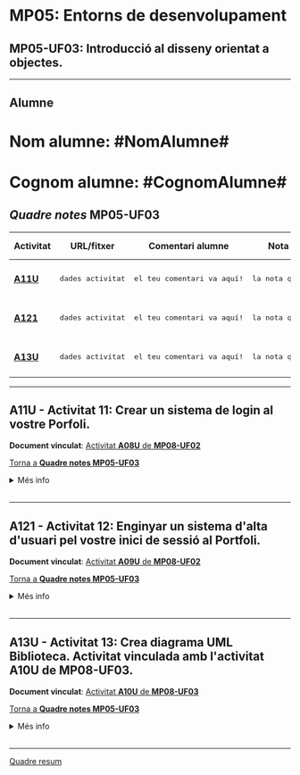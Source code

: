 # **MP05**: Entorns de desenvolupament
## **MP05-UF03**: Introducció al disseny orientat a objectes.

<hr>

## Alumne
# Nom alumne:       **#NomAlumne#**
# Cognom alumne:    **#CognomAlumne#**

## *Quadre notes* **MP05-UF03**

|Activitat|URL/fitxer|Comentari alumne|Nota segons l'alumne|Nota professor| 
|---|---|---|---|---| 
|[**A11U**](./README.md#a11u---activitat-11-crear-un-sistema-de-login-al-vostre-porfoli)|<pre>dades activitat</pre>|<pre>el teu comentari va aquí!</pre>|<pre>la nota que tu creus va aquí!</pre>|<code>**Aquesta nota la possarà el professor!**</code>|
|[**A121**](./README.md#a121---activitat-12-enginyar-un-sistema-dalta-dusuari-pel-vostre-inici-de-sessió-al-portfoli)|<pre>dades activitat</pre>|<pre>el teu comentari va aquí!</pre>|<pre>la nota que tu creus va aquí!</pre>|<code>**Aquesta nota la possarà el professor!**</code>| 
|[**A13U**](./README.md#a13u---activitat-13-crea-diagrama-uml-biblioteca-activitat-vinculada-amb-lactivitat-a10u-de-mp08-uf03)|<pre>dades activitat</pre>|<pre>el teu comentari va aquí!</pre>|<pre>la nota que tu creus va aquí!</pre>|<code>**Aquesta nota la possarà el professor!**</code>| 

<hr>

## **A11U** - Activitat 11: Crear un sistema de login al vostre Porfoli. 

**Document vinculat**: [Activitat **A08U** de **MP08-UF02**](../MP08-UF02/README.md#a08u---activitat-8-vinculada-amb-el-readmemd-de-lactivitat-a11u-de-mp05-uf03)

[Torna a **Quadre notes MP05-UF03**](./README.md#quadre-notes-mp05-uf03)

<details>

<summary>Més info</summary>

> **Descripció**: 
> A11U - Activitat 11: Crear un sistema de login al vostre Porfoli
>
> Cal que la validació de l'usuari sigui validant l'usuari i la contrasenya contra la base de dades que us ofereix el vostre servei de hosting.
> Només podrà accedir al vostre Portfoli, aquelles persones que tinguin un usuari i contrasenya que estigui donada d'alta a la base de dades.
> 
> Cal crear un repositori privat al vostre github, amb el nom CognomNom_login i convidar a l'usuari joanpardogine.
> 
> En el repositori cal que el fitxer README.md, apareguin tots els passos que heu fet per poder aconseguir la realització de l'activitat. Es valorarà explicats amb detalls i captures de pantalla.
> 
> **Data inicial**:   16/02/2022 (15:00 h.)
> 
> **Data tancament**: 23/02/2022 (23:59 h.)
> <br>

</details>
<br>
<hr>

## **A121** - Activitat 12: Enginyar un sistema d'alta d'usuari pel vostre inici de sessió al Portfoli.

**Document vinculat**: [Activitat **A09U** de **MP08-UF02**](../MP08-UF02/README.md#a09u---activitat-9-vinculada-amb-el-readmemd-de-lactivitat-a12u-de-mp05-uf03)

[Torna a **Quadre notes MP05-UF03**](./README.md#quadre-notes-mp05-uf03)

<details>
<summary>Més info</summary>

> **Descripció**: 
> A121 - Activitat 12 (part 1 proposta): Enginyar un sistema d'alta d'usuari pel vostre inici de sessió al Portfoli.
> 
> La part del disseny del README.md es valorarà a l'activitat A09U - Activitat 9: vinculada amb el README.md de l'Activitat 12 (part 1 proposta): del M08/UF2.
> 
> 1r pas: Crear un nou repositori al vostre compte de github, amb el nom CognomNomEstrategiaAltaUsuari, que sigui privat i que convideu a l'usuari joanpardogine.
> 
> De moment es tracta de definir el més detallat possible l'estratègia a definir per crear un usuari al vostre portfoli. Es tracta duna activitat teòrica, a la que es valorarà el detall tècnic de tots els passos que seguireu. Aquesta vegada sí que és important, que l'estratègia definida es mantingui fins al final. Per tant, el que definiu ara és el que quedarà desenvolupat al final. I hi haurà una repercussió negativa en la desviació de la proposta inicial i el sistema final.
> 
> Us proposo un exemple, de mínims, que cal que compleixi el sistema.
> 
> 1) Permetre que un l'usuari nou (potencial), que no existeix actualment a la vostra base de dades, ompli un formulari amb un seguit de camps (aquests camps els heu de definir vosaltres mateixos) i pressioni un botó de sol·licitud de nou compte. La informació d'aquests camps es guardarà a la base de dades, amb un camp (per exemple estat = potencial) a on quedi clar que encara no és un usuari definitiu.
> 
> 2) Enviareu un missatge a l'adreça de correu electrònic que us ha facilitat l'usuari potencial per validar que el correu és verídic. Cal que us enginyeu una estratègia per validar que l'adreça de correu electrònic és vàlida.
> 
> 3) El sistema us enviarà un correu al vostre compte personal per indicar-vos que hi ha una sol·licitud d'alta, amb les dades que ha omplert l'usuari potencial. Simplement per indicar-vos que cal que us connecteu al vostre portfoli i l'accepteu o no com a nou usuari.
> 
> 4) Cal que creu una pàgina de validació, a on us connectareu, amb l'usuari administrador i us sigui fàcil convertir aquest usuari potencial a usuari definitiu.
> 
> 5) S'enviarà un missatge a l'adreça de correu electrònic que us ha facilitat l'usuari potencial per informar-lo de què ja s'ha creat el seu usuari.
> 
> 6) Quan l'usuari es connecti per primera vegada, caldrà que introdueix una contrasenya que compleixi un seguit de requisits. Cal que definiu aquests requisits.
> 
> En el repositori cal que, en el fitxer README.md, apareguin tots els passos i detalls que heu, o heu pensat, fet per poder aconseguir la realització de l'activitat. Es valorarà l'explicació dels detalls, així com la seva rigorositat.
> 
> 
> **Data inicial**:   07/03/2022 (15:00 h.)
> 
> **Data tancament**: 22/03/2022 (23:59 h.)
><br>

</details>
<br>
<hr>

## **A13U** - Activitat 13: Crea diagrama UML Biblioteca. Activitat vinculada amb l'activitat A10U de MP08-UF03.

**Document vinculat**: [Activitat **A10U** de **MP08-UF03**](../MP08-UF03/README.md#a10u---activitat-10-vinculada-amb-el-readmemd-de-lactivitat-a13u-crea-diagrama-uml-biblioteca-del-mp05uf03)

[Torna a **Quadre notes MP05-UF03**](./README.md#quadre-notes-mp05-uf03)

<details>
<summary>Més info</summary>

> **Descripció**: A13U - Activitat 13: Crea diagrama UML Biblioteca. Activitat vinculada amb l'activitat A10U de MP08-UF03.
> Crea un repositori privat anomenat CognomNomBiblioteca
> Convida a l'usuari joanpardogine.
> 
> Dins del fitxer README.md cal que especifiquis els passos per:
> 1) Crear la classe Llibre en java.
> Aquesta classe tindrà els següents atributs: títol, autor, exemplars i préstec.
> * exemplars: serà el nombre de còpies o exemplars que la biblioteca té d'aquest llibre i
> * prestec: serà la quantitat de còpies que estan en préstec d'aquest llibre.
> 
> *) Has de fer dos constructors
> - un sense paràmetres l'altre
> - amb els quatre paràmetres.
> Fes també els mètodes get, set i toString.
> 
> Per últim, hauràs d'implementar dos mètodes:
> agafarEnPrestec
> retornarDePrestec
> 
> 2) Crea un programa (Biblioteca.java) que fent servir la classe Llibre.java demani:
> A l'usuari quants llibres vol donar d'alta (quantitat de llibres a donar d'alta),
> Demani un per un el títol del llibre, l'autor del llibre i la quantitat d'exemplars del llibre.
> Creeu una funció (altaLlibre) que doni d'alta un llibre, a la funció li passareu els tres valors com a paràmetres.
> Demaneu a l'usuari la informació de tots els llibres (tants com (quantitat de llibres a donar d'alta) i a mesura que aneu tenint la informació de cada llibre, i fent servir la funció altaLlibre, feu que l'aplicació afegeixi els llibres a un Array de Llibre.
> Desenvolupeu, com vulgueu la possibilitat de poder demanar un llibre en préstec i poder tornar-lo.
> 
> 
> **Data inicial**:   18/03/2022 (15:00 h.)
> 
> **Data tancament**: 30/03/2022 (23:59 h.)
><br>

</details>
<br>
<hr>

[Quadre resum](../README.md#quadre-resum-entregues-de-la-3a-avaluació-de-daw2)

